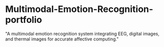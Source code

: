 # Multimodal-Emotion-Recognition-portfolio
"A multimodal emotion recognition system integrating EEG, digital images, and thermal images for accurate affective computing."
